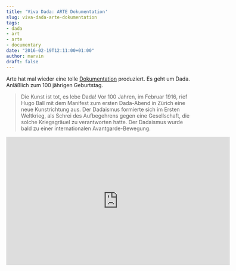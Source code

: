 ```yaml
---
title: 'Viva Dada: ARTE Dokumentation'
slug: viva-dada-arte-dokumentation
tags:
- dada
- art
- arte
- documentary
date: "2016-02-19T12:11:00+01:00"
author: marvin
draft: false
---
```

Arte hat mal wieder eine tolle [Dokumentation](http://www.arte.tv/guide/de/058936-000-A/viva-dada?vid=058936-000-A_CLIP_EXTRAIT_DE_de) produziert. Es geht um Dada. Anläßlich zum 100 jährigen Geburtstag.

> Die Kunst ist tot, es lebe Dada! Vor 100 Jahren, im Februar 1916, rief Hugo Ball mit dem Manifest zum ersten Dada-Abend in Zürich eine neue Kunstrichtung aus. Der Dadaismus formierte sich im Ersten Weltkrieg, als Schrei des Aufbegehrens gegen eine Gesellschaft, die solche Kriegsgräuel zu verantworten hatte. Der Dadaismus wurde bald zu einer internationalen Avantgarde-Bewegung.

<iframe src="http://www.arte.tv/guide/de/embed/058936-000-A/medium" allowfullscreen="true" style="width: 600px; height: 344px;" frameborder="0"></iframe>